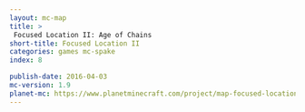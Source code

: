 ```yaml
---
layout: mc-map
title: >
 Focused Location II: Age of Chains
short-title: Focused Location II
categories: games mc-spake
index: 8

publish-date: 2016-04-03
mc-version: 1.9
planet-mc: https://www.planetminecraft.com/project/map-focused-location-ii-age-of-chains/
---
```


